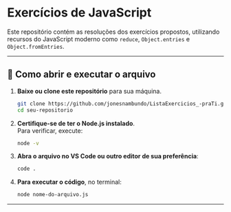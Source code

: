 # Exercícios de JavaScript

Este repositório contém as resoluções dos exercícios propostos, utilizando recursos do JavaScript moderno como `reduce`, `Object.entries` e `Object.fromEntries`.

---

## 📂 Como abrir e executar o arquivo

1. **Baixe ou clone este repositório** para sua máquina.
   ```bash
   git clone https://github.com/jonesnambundo/ListaExercicios_-praTi.git
   cd seu-repositorio
   ```

2. **Certifique-se de ter o Node.js instalado**.  
   Para verificar, execute:
   ```bash
   node -v
   ```

3. **Abra o arquivo no VS Code ou outro editor de sua preferência**:
   ```bash
   code .
   ```

4. **Para executar o código**, no terminal:
   ```bash
   node nome-do-arquivo.js
   ```

---

